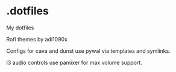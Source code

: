 # .dotfiles
My dotfiles

Rofi themes by adi1090x

Configs for cava and dunst use pywal via templates and symlinks.

I3 audio controls use pamixer for max volume support.




